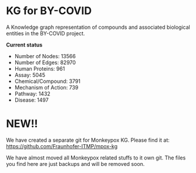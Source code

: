 # KG for BY-COVID
A Knowledge graph representation of compounds and associated biological entities in the BY-COVID project.

**Current status**

* Number of Nodes: 13566
* Number of Edges: 82970
* Human Proteins: 961
* Assay: 5045
* Chemical/Compound: 3791
* Mechanism of Action: 739
* Pathway: 1432
* Disease: 1497

# NEW!!

We have created a separate git for Monkeypox KG. Please find it at: https://github.com/Fraunhofer-ITMP/mpox-kg

We have almost moved all Monkeypox related stuffs to it own git. The files you find here are just backups and will be removed soon. 